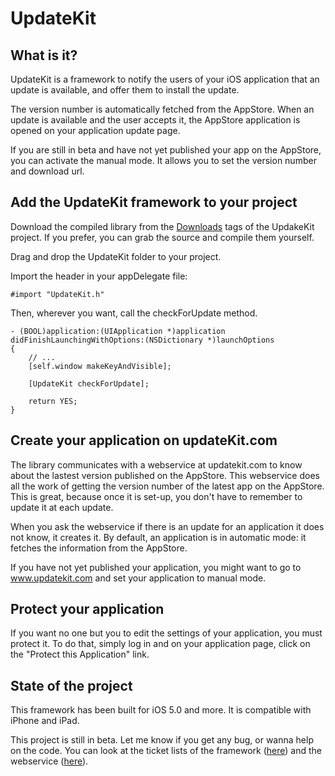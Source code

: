 # UpdateKit


## What is it?
UpdateKit is a framework to notify the users of your iOS application that an update is available, and offer them to install the update.  

The version number is automatically fetched from the AppStore.
When an update is available and the user accepts it, the AppStore application is opened on your application update page.

If you are still in beta and have not yet published your app on the AppStore, you can activate the manual mode. It allows you to set the version number and download url.


## Add the UpdateKit framework to your project
Download the compiled library from the [Downloads](http://github.com/gcerquant/UpdateKit/downloads) tags of the UpdakeKit project. If you prefer, you can grab the source and compile them yourself. 

Drag and drop the UpdateKit folder to your project.

Import the header in your appDelegate file:

    #import "UpdateKit.h"
    
Then, wherever you want, call the checkForUpdate method.

    - (BOOL)application:(UIApplication *)application didFinishLaunchingWithOptions:(NSDictionary *)launchOptions
    {
        // ...
        [self.window makeKeyAndVisible];

        [UpdateKit checkForUpdate];

        return YES;
    }


## Create your application on updateKit.com

The library communicates with a webservice at updatekit.com to know about the lastest version published on the AppStore. This webservice does all the work of getting the version number of the latest app on the AppStore. This is great, because once it is set-up, you don't have to remember to update it at each update.

When you ask the webservice if there is an update for an application it does not know, it creates it.
By default, an application is in automatic mode: it fetches the information from the AppStore.

If you have not yet published your application, you might want to go to www.updatekit.com and set your application to manual mode.

## Protect your application

If you want no one but you to edit the settings of your application, you must protect it. To do that, simply log in and on your application page, click on the "Protect this Application" link.
    
## State of the project

This framework has been built for iOS 5.0 and more. It is compatible with iPhone and iPad.

This project is still in beta. Let me know if you get any bug, or wanna help on the code. You can look at the ticket lists of the framework ([here](http://github.com/gcerquant/UpdateKit/issues)) and the webservice ([here](http://github.com/gcerquant/UpdateKit.com/issues)). 
    